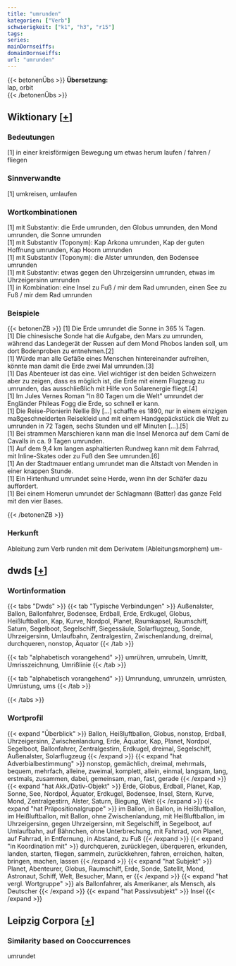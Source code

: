 ```yaml
---
title: "umrunden"
kategorien: ["Verb"]
schwierigkeit: ["k1", "h3", "r15"]
tags:
series:
mainDornseiffs:
domainDornseiffs:
url: "umrunden"
---
```


{{< betonenÜbs >}}
**Übersetzung:**  
lap, orbit  
{{< /betonenÜbs >}}

## Wiktionary [[+](https://de.wiktionary.org/wiki/umrunden)]

### Bedeutungen
[1] in einer kreisförmigen Bewegung um etwas herum laufen / fahren / fliegen  

### Sinnverwandte
[1] umkreisen, umlaufen  

### Wortkombinationen
[1] mit Substantiv: die Erde umrunden, den Globus umrunden, den Mond umrunden, die Sonne umrunden  
[1] mit Substantiv (Toponym): Kap Arkona umrunden, Kap der guten Hoffnung umrunden, Kap Hoorn umrunden  
[1] mit Substantiv (Toponym): die Alster umrunden, den Bodensee umrunden  
[1] mit Substantiv: etwas gegen den Uhrzeigersinn umrunden, etwas im Uhrzeigersinn umrunden  
[1] in Kombination: eine Insel zu Fuß / mir dem Rad umrunden, einen See zu Fuß / mir dem Rad umrunden  

### Beispiele
{{< betonenZB >}}
[1] Die Erde umrundet die Sonne in 365 ¼ Tagen.  
[1] Die chinesische Sonde hat die Aufgabe, den Mars zu umrunden, während das Landegerät der Russen auf dem Mond Phobos landen soll, um dort Bodenproben zu entnehmen.[2]  
[1] Würde man alle Gefäße eines Menschen hintereinander aufreihen, könnte man damit die Erde zwei Mal umrunden.[3]  
[1] Das Abenteuer ist das eine. Viel wichtiger ist den beiden Schweizern aber zu zeigen, dass es möglich ist, die Erde mit einem Flugzeug zu umrunden, das ausschließlich mit Hilfe von Solarenergie fliegt.[4]  
[1] Im Jules Vernes Roman "In 80 Tagen um die Welt" umrundet der Engländer Phileas Fogg die Erde, so schnell er kann.  
[1] Die Reise-Pionierin Nellie Bly […] schaffte es 1890, nur in einem einzigen maßgeschneiderten Reisekleid und mit einem Handgepäckstück die Welt zu umrunden in 72 Tagen, sechs Stunden und elf Minuten […].[5]  
[1] Bei strammen Marschieren kann man die Insel Menorca auf dem Camí de Cavalls in ca. 9 Tagen umrunden.  
[1] Auf dem 9,4 km langen asphaltierten Rundweg kann mit dem Fahrrad, mit Inline-Skates oder zu Fuß den See umrunden.[6]  
[1] An der Stadtmauer entlang umrundet man die Altstadt von Menden in einer knappen Stunde.  
[1] Ein Hirtenhund umrundet seine Herde, wenn ihn der Schäfer dazu auffordert.  
[1] Bei einem Homerun umrundet der Schlagmann (Batter) das ganze Feld mit den vier Bases.  

{{< /betonenZB >}}
### Herkunft
Ableitung zum Verb runden mit dem Derivatem (Ableitungsmorphem) um-  



## dwds [[+](https://www.dwds.de/wb/umrunden)]

### Wortinformation
{{< tabs "Dwds" >}}
{{< tab "Typische Verbindungen" >}}
Außenalster, Ballon, Ballonfahrer, Bodensee, Erdball, Erde, Erdkugel, Globus, Heißluftballon, Kap, Kurve, Nordpol, Planet, Raumkapsel, Raumschiff, Saturn, Segelboot, Segelschiff, Siegessäule, Solarflugzeug, Sonde, Uhrzeigersinn, Umlaufbahn, Zentralgestirn, Zwischenlandung, dreimal, durchqueren, nonstop, Äquator
{{< /tab >}}

{{< tab "alphabetisch vorangehend" >}}
umrühren, umrubeln, Umritt, Umrisszeichnung, Umrißlinie
{{< /tab >}}

{{< tab "alphabetisch vorangehend" >}}
Umrundung, umrunzeln, umrüsten, Umrüstung, ums
{{< /tab >}}

{{< /tabs >}}

### Wortprofil
{{< expand "Überblick" >}} Ballon, Heißluftballon, Globus, nonstop, Erdball, Uhrzeigersinn, Zwischenlandung, Erde, Äquator, Kap, Planet, Nordpol, Segelboot, Ballonfahrer, Zentralgestirn, Erdkugel, dreimal, Segelschiff, Außenalster, Solarflugzeug {{< /expand >}}
{{< expand "hat Adverbialbestimmung" >}} nonstop, gemächlich, dreimal, mehrmals, bequem, mehrfach, alleine, zweimal, komplett, allein, einmal, langsam, lang, erstmals, zusammen, dabei, gemeinsam, man, fast, gerade {{< /expand >}}
{{< expand "hat Akk./Dativ-Objekt" >}} Erde, Globus, Erdball, Planet, Kap, Sonne, See, Nordpol, Äquator, Erdkugel, Bodensee, Insel, Stern, Kurve, Mond, Zentralgestirn, Alster, Saturn, Biegung, Welt {{< /expand >}}
{{< expand "hat Präpositionalgruppe" >}} im Ballon, in Ballon, in Heißluftballon, im Heißluftballon, mit Ballon, ohne Zwischenlandung, mit Heißluftballon, im Uhrzeigersinn, gegen Uhrzeigersinn, mit Segelschiff, in Segelboot, auf Umlaufbahn, auf Bähnchen, ohne Unterbrechung, mit Fahrrad, von Planet, auf Fahrrad, in Entfernung, in Abstand, zu Fuß {{< /expand >}}
{{< expand "in Koordination mit" >}} durchqueren, zurücklegen, überqueren, erkunden, landen, starten, fliegen, sammeln, zurückkehren, fahren, erreichen, halten, bringen, machen, lassen {{< /expand >}}
{{< expand "hat Subjekt" >}} Planet, Abenteurer, Globus, Raumschiff, Erde, Sonde, Satellit, Mond, Astronaut, Schiff, Welt, Besucher, Mann, er {{< /expand >}}
{{< expand "hat vergl. Wortgruppe" >}} als Ballonfahrer, als Amerikaner, als Mensch, als Deutscher {{< /expand >}}
{{< expand "hat Passivsubjekt" >}} Insel {{< /expand >}}

## Leipzig Corpora [[+](https://corpora.uni-leipzig.de/en/res?word=umrunden&corpusId=deu_newscrawl-public_2018)]


### Similarity based on Cooccurrences
umrundet

